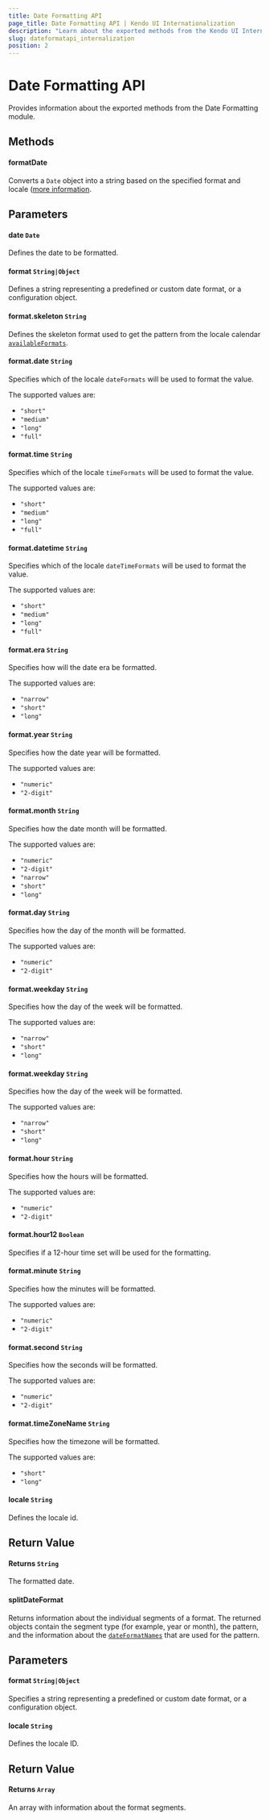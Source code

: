 ```yaml
---
title: Date Formatting API
page_title: Date Formatting API | Kendo UI Internationalization
description: "Learn about the exported methods from the Kendo UI Internationalization Date Formatting module."
slug: dateformatapi_internalization
position: 2
---
```


# Date Formatting API

Provides information about the exported methods from the Date Formatting module.

## Methods

#### formatDate

Converts a `Date` object into a string based on the specified format and locale ([more information](https://github.com/telerik/kendo-intl/blob/master/docs/date-formatting/index.md).

## Parameters

#### date `Date`

Defines the date to be formatted.

#### format `String|Object`

Defines a string representing a predefined or custom date format, or a configuration object.

#### format.skeleton `String`

Defines the skeleton format used to get the pattern from the locale calendar [`availableFormats`](http://www.unicode.org/reports/tr35/tr35-dates.html#availableFormats_appendItems).

#### format.date `String`

Specifies which of the locale `dateFormats` will be used to format the value.

The supported values are:
* `"short"`
* `"medium"`
* `"long"`
* `"full"`

#### format.time `String`

Specifies which of the locale `timeFormats` will be used to format the value.

The supported values are:
* `"short"`
* `"medium"`
* `"long"`
* `"full"`

#### format.datetime `String`

Specifies which of the locale `dateTimeFormats` will be used to format the value.

The supported values are:
* `"short"`
* `"medium"`
* `"long"`
* `"full"`

#### format.era `String`

Specifies how will the date era be formatted.

The supported values are:
* `"narrow"`
* `"short"`
* `"long"`

#### format.year `String`

Specifies how the date year will be formatted.

The supported values are:
* `"numeric"`
* `"2-digit"`

#### format.month `String`

Specifies how the date month will be formatted.

The supported values are:
* `"numeric"`
* `"2-digit"`
* `"narrow"`
* `"short"`
* `"long"`

#### format.day `String`

Specifies how the day of the month will be formatted.

The supported values are:
* `"numeric"`
* `"2-digit"`

#### format.weekday `String`

Specifies how the day of the week will be formatted.

The supported values are:
* `"narrow"`
* `"short"`
* `"long"`

#### format.weekday `String`

Specifies how the day of the week will be formatted.

The supported values are:
* `"narrow"`
* `"short"`
* `"long"`

#### format.hour `String`

Specifies how the hours will be formatted.

The supported values are:
* `"numeric"`
* `"2-digit"`

#### format.hour12 `Boolean`

Specifies if a 12-hour time set will be used for the formatting.

#### format.minute `String`

Specifies how the minutes will be formatted.

The supported values are:
* `"numeric"`
* `"2-digit"`

#### format.second `String`

Specifies how the seconds will be formatted.

The supported values are:
* `"numeric"`
* `"2-digit"`

#### format.timeZoneName `String`

Specifies how the timezone will be formatted.

The supported values are:
* `"short"`
* `"long"`

#### locale `String`

Defines the locale id.

## Return Value

#### Returns `String`

The formatted date.

#### splitDateFormat

Returns information about the individual segments of a format. The returned objects contain the segment type (for example, year or month), the pattern, and the information about the [`dateFormatNames`](https://github.com/telerik/kendo-intl/blob/master/docs/cldr/api.md#dateformatnames) that are used for the pattern.

## Parameters

#### format `String|Object`

Specifies a string representing a predefined or custom date format, or a configuration object.

#### locale `String`

Defines the locale ID.

## Return Value

#### Returns `Array`

An array with information about the format segments.
